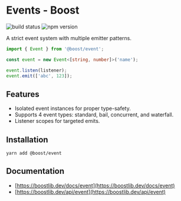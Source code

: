 # Events - Boost

![build status](https://img.shields.io/github/workflow/status/milesj/boost/Build)
![npm version](https://img.shields.io/npm/v/@boost/event)

A strict event system with multiple emitter patterns.

```ts
import { Event } from '@boost/event';

const event = new Event<[string, number]>('name');

event.listen(listener);
event.emit(['abc', 123]);
```

## Features

- Isolated event instances for proper type-safety.
- Supports 4 event types: standard, bail, concurrent, and waterfall.
- Listener scopes for targeted emits.

## Installation

```
yarn add @boost/event
```

## Documentation

- [https://boostlib.dev/docs/event](https://boostlib.dev/docs/event)
- [https://boostlib.dev/api/event](https://boostlib.dev/api/event)
